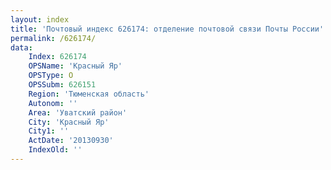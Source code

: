 ```yaml
---
layout: index
title: 'Почтовый индекс 626174: отделение почтовой связи Почты России'
permalink: /626174/
data:
    Index: 626174
    OPSName: 'Красный Яр'
    OPSType: О
    OPSSubm: 626151
    Region: 'Тюменская область'
    Autonom: ''
    Area: 'Уватский район'
    City: 'Красный Яр'
    City1: ''
    ActDate: '20130930'
    IndexOld: ''
---
```

